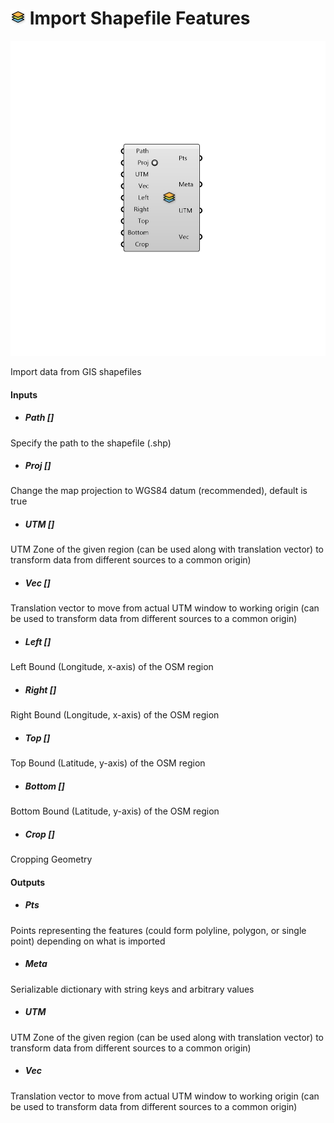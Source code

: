 # ![](../../images/icons/Import_Shapefile_Features.png) Import Shapefile Features

![](../../images/components/Import_Shapefile_Features.png)

Import data from GIS shapefiles

#### Inputs
* ##### Path []
Specify the path to the shapefile (.shp)
* ##### Proj []
Change the map projection to WGS84 datum (recommended), default is true
* ##### UTM []
UTM Zone of the given region (can be used along with translation vector) to transform data from different sources to a common origin)
* ##### Vec []
Translation vector to move from actual UTM window to working origin (can be used to transform data from different sources to a common origin)
* ##### Left []
Left Bound (Longitude, x-axis) of the OSM region
* ##### Right []
Right Bound (Longitude, x-axis) of the OSM region
* ##### Top []
Top Bound (Latitude, y-axis) of the OSM region
* ##### Bottom []
Bottom Bound (Latitude, y-axis) of the OSM region
* ##### Crop []
Cropping Geometry

#### Outputs
* ##### Pts
Points representing the features (could form polyline, polygon, or single point) depending on what is imported
* ##### Meta
Serializable dictionary with string keys and arbitrary values
* ##### UTM
UTM Zone of the given region (can be used along with translation vector) to transform data from different sources to a common origin)
* ##### Vec
Translation vector to move from actual UTM window to working origin (can be used to transform data from different sources to a common origin)